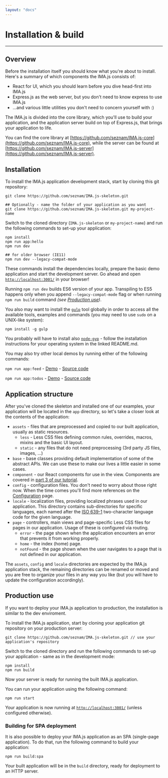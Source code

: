 ```yaml
---
layout: "docs"
---
```


# Installation & build

---

## Overview

Before the installation itself you should know what you're about to install.
Here's a summary of which components the IMA.js consists of:
- React for UI, which you should learn before you dive head-first into IMA.js
- Express.js as the web server, but you don't need to know express to use
  IMA.js
- ...and various little utilities you don't need to concern yourself with :)

The IMA.js is divided into the core library, which you'll use to build your
application, and the application server build on top of Express.js, that brings
your application to life.

You can find the core library at
[https://github.com/seznam/IMA.js-core](https://github.com/seznam/IMA.js-core),
while the server can be found at
[https://github.com/seznam/IMA.js-server](https://github.com/seznam/IMA.js-server).

## Installation

To install the IMA.js application development stack, start by cloning this git
repository:

```console
git clone https://github.com/seznam/IMA.js-skeleton.git

## Optionally - name the folder of your application as you want
git clone https://github.com/seznam/IMA.js-skeleton.git my-project-name
```

Switch to the cloned directory (`IMA.js-skeleton` or `my-project-name`) and run 
the following commands to set-up your application:

```console
npm install
npm run app:hello
npm run dev

## for older browser (IE11)
npm run dev --legacy-compat-mode
```

These commands install the dependencies locally, prepare the basic demo
application and start the development server. Go ahead and open
[`http://localhost:3001/`](http://localhost:3001/) in your browser!

Running `npm run dev` builds ES6 version of your app. Transpiling to ES5 happens only when you append `--legacy-compat-mode` flag or when running `npm run build` command *(see [Production use](#production-use))*.

You also may want to install the [`gulp`](http://gulpjs.com/) tool globally in
order to access all the available tools, examples and commands (you may need to
use `sudo` on a UNIX-like system):

```console
npm install -g gulp
```

You probably will have to install also [`node-gyp`](https://github.com/nodejs/node-gyp#installation) - follow the installation instructions for your operating system in the linked README.md.

You may also try other local demos by running either of the following commands:

`npm run app:feed` - [Demo](https://imajs.io/examples/feed) - [Source code](https://github.com/seznam/IMA.js-examples/tree/master/feed)

`npm run app:todos` - [Demo](https://imajs.io/examples/todos) - [Source code](https://github.com/seznam/IMA.js-examples/tree/master/todos)

## Application structure

After you've cloned the skeleton and installed one of our examples, your 
application will be located in the `app` directory, so let's take a closer look 
at the contents of the application:

- `assets` - files that are preprocessed and copied to our built application,
  usually as static resources.
  - `less` - Less CSS files defining common rules, overrides, macros, mixins
    and the basic UI layout.
  - `static` - any files that do not need preprocessing (3rd party JS files,
    images, ...)
- `base` - base classes providing default implementation of some of the
  abstract APIs. We can use these to make our lives a little easier in some
  cases.
- `component` - our React components for use in the view. Components are 
covered in [part 3 of our tutorial](Tutorial,-part-3).
- `config` - configuration files. You don't need to worry about those right
  now. When the time comes you'll find more references on the 
  [Configuration](Configuration) page.
- `locale` - localization files, providing localized phrases used in our
  application. This directory contains sub-directories for specific languages,
  each named after the
  [ISO 639-1](http://en.wikipedia.org/wiki/List_of_ISO_639-1_codes)
  two-character language code for the given language.
- `page` - controllers, main views and page-specific Less CSS files for pages
  in our application. Usage of these is configured via routing.
  - `error` - the page shown when the application encounters an error that
    prevents it from working properly.
  - `home` - the index (home) page.
  - `notFound` - the page shown when the user navigates to a page that is not
    defined in our application.

The `assets`, `config` and `locale` directories are expected by the IMA.js
application stack, the remaining directories can be renamed or moved and you
are free to organize your files in any way you like (but you will have to
update the configuration accordingly).

## Production use

If you want to deploy your IMA.js application to production, the installation is
similar to the dev enviroment.

To install the IMA.js application, start by cloning your application git
repository on your production server:

```console
git clone https://github.com/seznam/IMA.js-skeleton.git // use your application's repository
```

Switch to the cloned directory and run the following commands to set-up your
application - same as in the development mode:

```console
npm install
npm run build
```

Now your server is ready for running the built IMA.js application.

You can run your application using the following command:

```console
npm run start
```

Your application is now running at [`http://localhost:3001/`](http://localhost:3001/)
(unless configured otherwise).

### Building for SPA deployment

It is also possible to deploy your IMA.js application as an SPA (single-page
application). To do that, run the following command to build your application:

```console
npm run build:spa
```

Your built application will be in the `build` directory, ready for deployment
to an HTTP server.
